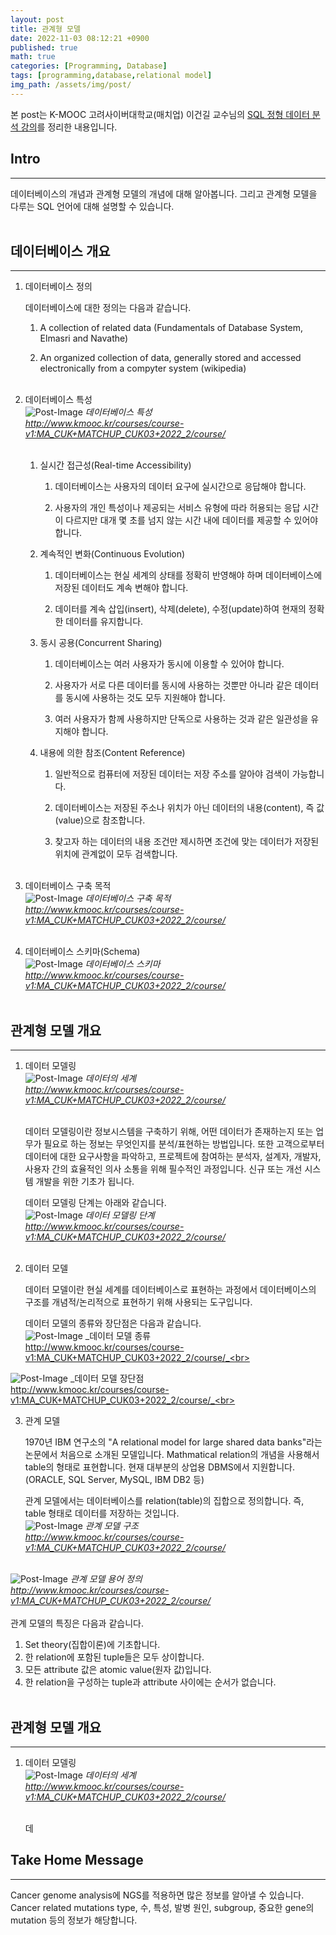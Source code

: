```yaml
---
layout: post
title: 관계형 모델
date: 2022-11-03 08:12:21 +0900
published: true
math: true
categories: [Programming, Database]
tags: [programming,database,relational model]
img_path: /assets/img/post/
---
```


본 post는 K-MOOC 고려사이버대학교(매치업) 이건길 교수님의 [SQL 정형 데이터 분석 강의](http://www.kmooc.kr/courses/course-v1:MA_CUK+MATCHUP_CUK03+2022_2/course/, "SQL 정형 데이터 분석 강의")를 정리한 내용입니다.


## Intro
***
데이터베이스의 개념과 관계형 모델의 개념에 대해 알아봅니다. 그리고 관계형 모델을 다루는 SQL 언어에 대해 설명할 수 있습니다.
<br><br>


## 데이터베이스 개요
***
1. 데이터베이스 정의

    데이터베이스에 대한 정의는 다음과 같습니다.
    
    1. A collection of related data (Fundamentals of Database System, Elmasri and Navathe)
    
    2. An organized collection of data, generally stored and accessed electronically from a compyter system (wikipedia)
    <br><br>

2. 데이터베이스 특성<br>
![Post-Image](DBMS-DB1.png)
_데이터베이스 특성<br>
http://www.kmooc.kr/courses/course-v1:MA_CUK+MATCHUP_CUK03+2022_2/course/_
<br><br>


   1. 실시간 접근성(Real-time Accessibility)

      1. 데이터베이스는 사용자의 데이터 요구에 실시간으로 응답해야 합니다.

      2. 사용자의 개인 특성이나 제공되는 서비스 유형에 따라 허용되는 응답 시간이 다르지만 대개 몇 초를 넘지 않는 시간 내에 데이터를 제공할 수 있어야 합니다.
      
   2. 계속적인 변화(Continuous Evolution)

      1. 데이터베이스는 현실 세계의 상태를 정확히 반영해야 하며 데이터베이스에 저장된 데이터도 계속 변해야 합니다.

      2. 데이터를 계속 삽입(insert), 삭제(delete), 수정(update)하여 현재의 정확한 데이터를 유지합니다.

   3. 동시 공용(Concurrent Sharing)

      1. 데이터베이스는 여러 사용자가 동시에 이용할 수 있어야 합니다.

      2. 사용자가 서로 다른 데이터를 동시에 사용하는 것뿐만 아니라 같은 데이터를 동시에 사용하는 것도 모두 지원해야 합니다.

      3. 여러 사용자가 함께 사용하지만 단독으로 사용하는 것과 같은 일관성을 유지해야 합니다.

   4. 내용에 의한 참조(Content Reference)

       1. 일반적으로 컴퓨터에 저장된 데이터는 저장 주소를 알아야 검색이 가능합니다.

       2. 데이터베이스는 저장된 주소나 위치가 아닌 데이터의 내용(content), 즉 값(value)으로 참조합니다.

       3. 찾고자 하는 데이터의 내용 조건만 제시하면 조건에 맞는 데이터가 저장된 위치에 관계없이 모두 검색합니다.
       <br><br>

3. 데이터베이스 구축 목적<br>
![Post-Image](DBMS-DB2.png)
_데이터베이스 구축 목적<br>
http://www.kmooc.kr/courses/course-v1:MA_CUK+MATCHUP_CUK03+2022_2/course/_
<br><br>


4. 데이터베이스 스키마(Schema)<br>
![Post-Image](DBMS-DB3.png)
_데이터베이스 스키마<br>
http://www.kmooc.kr/courses/course-v1:MA_CUK+MATCHUP_CUK03+2022_2/course/_
<br><br>


## 관계형 모델 개요
***
1. 데이터 모델링<br>
![Post-Image](DBMS-DB4.png)
_데이터의 세계<br>
http://www.kmooc.kr/courses/course-v1:MA_CUK+MATCHUP_CUK03+2022_2/course/_
<br><br>


    데이터 모델링이란 정보시스템을 구축하기 위해, 어떤 데이터가 존재하는지 또는 업무가 필요로 하는 정보는 무엇인지를 분석/표현하는 방법입니다. 또한 고객으로부터 데이터에 대한 요구사항을 파악하고, 프로젝트에 참여하는 분석자, 설계자, 개발자, 사용자 간의 효율적인 의사 소통을 위해 필수적인 과정입니다. 신규 또는 개선 시스템 개발을 위한 기초가 됩니다.

    데이터 모델링 단계는 아래와 같습니다.<br>
![Post-Image](DBMS-DB5.png)
_데이터 모델링 단계<br>
http://www.kmooc.kr/courses/course-v1:MA_CUK+MATCHUP_CUK03+2022_2/course/_
<br><br>


2. 데이터 모델

    데이터 모델이란 현실 세계를 데이터베이스로 표현하는 과정에서 데이터베이스의 구조를 개념적/논리적으로 표현하기 위해 사용되는 도구입니다.

    데이터 모델의 종류와 장단점은 다음과 같습니다.<br>
![Post-Image](DBMS-DB6.png)
_데이터 모델 종류<br>
http://www.kmooc.kr/courses/course-v1:MA_CUK+MATCHUP_CUK03+2022_2/course/_<br>


![Post-Image](DBMS-DB7.png)
_데이터 모델 장단점<br>
http://www.kmooc.kr/courses/course-v1:MA_CUK+MATCHUP_CUK03+2022_2/course/_<br>

3. 관계 모델

    1970년 IBM 연구소의 "A relational model for large shared data banks"라는 논문에서 처음으로 소개된 모델입니다. Mathmatical relation의 개념을 사용해서 table의 형태로 표현합니다. 현재 대부분의 상업용 DBMS에서 지원합니다. (ORACLE, SQL Server, MySQL, IBM DB2 등)

    관계 모델에서는 데이터베이스를 relation(table)의 집합으로 정의합니다. 즉, table 형태로 데이터를 저장하는 것입니다.<br>
![Post-Image](DBMS-DB8.png)
_관계 모델 구조<br>
http://www.kmooc.kr/courses/course-v1:MA_CUK+MATCHUP_CUK03+2022_2/course/_
<br><br>


![Post-Image](DBMS-DB9.png)
_관계 모델 용어 정의<br>
http://www.kmooc.kr/courses/course-v1:MA_CUK+MATCHUP_CUK03+2022_2/course/_
<br><br>
    관계 모델의 특징은 다음과 같습니다.<br>
   1. Set theory(집합이론)에 기초합니다.
   2. 한 relation에 포함된 tuple들은 모두 상이합니다.
   3. 모든 attribute 값은 atomic value(원자 값)입니다.
   4. 한 relation을 구성하는 tuple과 attribute 사이에는 순서가 없습니다.<br><br>


## 관계형 모델 개요
***
1. 데이터 모델링<br>
![Post-Image](DBMS-DB4.png)
_데이터의 세계<br>
http://www.kmooc.kr/courses/course-v1:MA_CUK+MATCHUP_CUK03+2022_2/course/_
<br><br>


    데

## Take Home Message
***

Cancer genome analysis에 NGS를 적용하면 많은 정보를 알아낼 수 있습니다. Cancer related mutations type, 수, 특성, 발병 원인, subgroup, 중요한 gene의 mutation 등의 정보가 해당합니다. 